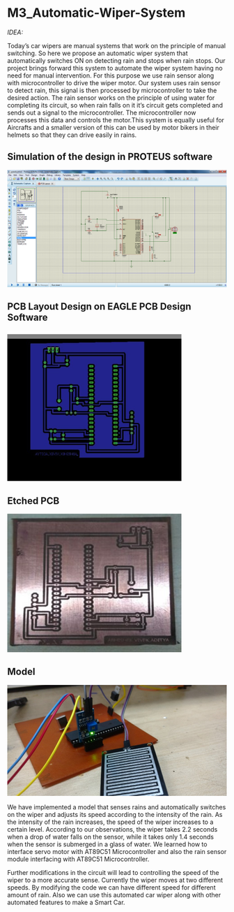 # M3_Automatic-Wiper-System

_IDEA:_

Today’s car wipers are manual systems that work on the principle of manual switching. So here we propose an automatic wiper system that automatically switches ON on detecting rain and stops when rain stops. Our project brings forward this system to automate the wiper system having no need for manual intervention. For this purpose we use rain sensor along with microcontroller to drive the wiper motor. Our system uses rain sensor to detect rain, this signal is then processed by microcontroller to take the desired action. The rain sensor works on the principle of using water for completing its circuit, so when rain falls on it it’s circuit gets completed and sends out a signal to the microcontroller. The microcontroller now processes this data and controls the motor.This system is equally useful for Aircrafts and a smaller version of this can be used  by motor bikers in their helmets so that they can drive easily in rains.


## Simulation of the design in PROTEUS software
![Simulation of the design in PROTEUS software](https://github.com/Abhishek0697/Rain-Sensing-Automatic-Car-Wiper-using-AT89C51-Microcontroller/blob/master/docs/Proteus%20Simulation%20Design.png)



## PCB Layout Design on EAGLE PCB Design Software
<img src="https://github.com/Abhishek0697/Rain-Sensing-Automatic-Car-Wiper-using-AT89C51-Microcontroller/blob/master/docs/PCB%20Layout%20on%20Eagle.jpg" alt="drawing" width="400"/>

## Etched PCB 

<img src="https://github.com/Abhishek0697/Rain-Sensing-Automatic-Car-Wiper-using-AT89C51-Microcontroller/blob/master/docs/EtchedPCB.jpg" alt="drawing" width="400"/>


## Model 
![Model](https://github.com/Abhishek0697/Rain-Sensing-Automatic-Car-Wiper-using-AT89C51-Microcontroller/blob/master/docs/Model.jpg)


We have implemented a model that senses rains and automatically switches on the wiper and adjusts its speed according to the intensity of the rain. As the intensity of the rain increases, the speed of the wiper increases to a certain level. According to our observations, the wiper takes 2.2 seconds when a drop of water falls on the sensor, while it takes only 1.4 seconds when the sensor is submerged in a glass of water. We learned how to interface servo motor with AT89C51 Microcontroller and also the rain sensor module interfacing with AT89C51 Microcontroller.


Further modifications in the circuit will lead to controlling the speed of the wiper to a more accurate sense. Currently the wiper moves at two different speeds. By modifying the code we can have different speed for different amount of rain. Also we can use this automated car wiper along with other automated features to make a Smart Car.
